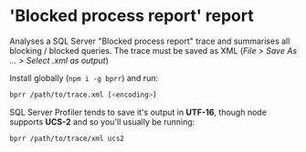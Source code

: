 # 'Blocked process report' report

Analyses a SQL Server "Blocked process report" trace and summarises all blocking / blocked queries.
The trace must be saved as XML (*File > Save As ... > Select .xml as output*)

Install globally (`npm i -g bprr`) and run:

```bash
bprr /path/to/trace.xml [<encoding>]
```

SQL Server Profiler tends to save it's output in **UTF-16**, though node supports **UCS-2** and so you'll usually be running:

```bash
bprr /path/to/trace/xml ucs2
```
